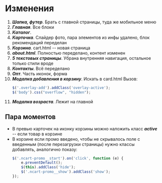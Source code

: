 # Изменения
1. ***Шапка, футер***. Брать с главной страницы, туда же мобильное меню
2. ***Главная***. Все блоки
3. ***Каталог***.
4. ***Карточка***. Слайдер фото, пара элементов из инфы удалено, блок рекомендаций переделан
5. ***Корзина***. cart.html -- новая страница
6. ***about.html***. Полностью переделано, контент изменен
7. ***5 текстовых страницы***. Убрана внутренняя навигация, остальное только стили вроде
8. ***Контакты***. Всё переделано
9. ***Опт***. Часть иконок, форма
10. ***Модалка добавления в корзину***. Искать в card.html
    Вызов: 
    ```javascript
    $('.overlay-add').addClass('overlay-active');
    $('body').css("overflow", "hidden");
    ```
11. ***Модалка возраста***. Лежит на главной

## Пара моментов
- В превью карточек на иконку корзины можно наложить класс ***active*** -- если товар в корзине
- В корзине если промо введено, чтобы не скрывалось поле с введенным (после перезагрузки страницы) нужно классы добавлять, аналогично показу: 
    ```javascript
    $('.ncart-promo__start').on('click', function (e) {
        e.preventDefault();
        $(this).addClass('hide');
        $('.ncart-promo__show').addClass('show');
    });
    ```